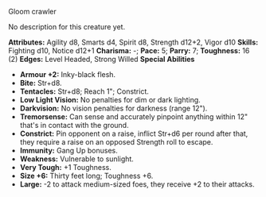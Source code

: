 Gloom crawler

No description for this creature yet.

**Attributes:** Agility d8, Smarts d4, Spirit d8, Strength d12+2, Vigor
d10
**Skills:** Fighting d10, Notice d12+1
**Charisma:** -; **Pace:** 5; **Parry:** 7; **Toughness:** 16 (2)
**Edges:** Level Headed, Strong Willed
**Special Abilities**
- **Armour +2:** Inky-black flesh.
- **Bite:** Str+d8.
- **Tentacles:** Str+d8; Reach 1"; Constrict.
- **Low Light Vision:** No penalties for dim or dark lighting.
- **Darkvision:** No vision penalties for darkness (range 12").
- **Tremorsense:** Can sense and accurately pinpoint anything within
12" that's in contact with the ground.
- **Constrict:** Pin opponent on a raise, inflict Str+d6 per round after
that, they require a raise on an opposed Strength roll to escape.
- **Immunity:** Gang Up bonuses.
- **Weakness:** Vulnerable to sunlight.
- **Very Tough:** +1 Toughness.
- **Size +6:** Thirty feet long; Toughness +6.
- **Large:** -2 to attack medium-sized foes, they receive +2 to their
attacks.

